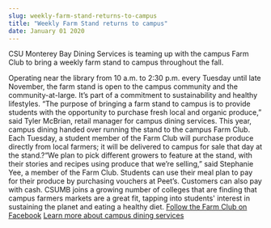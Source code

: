 ```yaml
---
slug: weekly-farm-stand-returns-to-campus
title: "Weekly Farm Stand returns to campus"
date: January 01 2020
---
```


 
<p>
  CSU Monterey Bay Dining Services is teaming up with the campus Farm Club to
  bring a weekly farm stand to campus throughout the fall.
</p>
<p>
  Operating near the library from 10 a.m. to 2:30 p.m. every Tuesday until late
  November, the farm stand is open to the campus community and the
  community-at-large. It’s part of a commitment to sustainability and healthy
  lifestyles. “The purpose of bringing a farm stand to campus is to provide
  students with the opportunity to purchase fresh local and organic produce,”
  said Tyler McBrian, retail manager for campus dining services. This year,
  campus dining handed over running the stand to the campus Farm Club. Each
  Tuesday, a student member of the Farm Club will purchase produce directly from
  local farmers; it will be delivered to campus for sale that day at the
  stand.?“We plan to pick different growers to feature at the stand, with their
  stories and recipes using produce that we’re selling,” said Stephanie Yee, a
  member of the Farm Club. Students can use their meal plan to pay for their
  produce by purchasing vouchers at Peet’s. Customers can also pay with cash.
  CSUMB joins a growing number of colleges that are finding that campus farmers
  markets are a great fit, tapping into students' interest in sustaining the
  planet and eating a healthy diet.
  <a href="https://www.facebook.com/CSUMBFARMclub?hc_location=timeline"
    >Follow the Farm Club on Facebook</a
  >
  <a href="https://csumb.edu/dining">Learn more about campus dining services</a>
</p>
 
